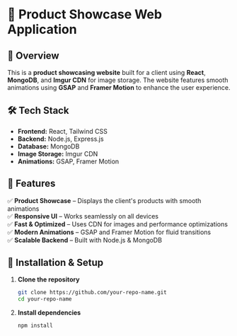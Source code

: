# 🌟 Product Showcase Web Application

## 🚀 Overview
This is a **product showcasing website** built for a client using **React**, **MongoDB**, and **Imgur CDN** for image storage. The website features smooth animations using **GSAP** and **Framer Motion** to enhance the user experience.

## 🛠️ Tech Stack
- **Frontend:** React, Tailwind CSS  
- **Backend:** Node.js, Express.js  
- **Database:** MongoDB  
- **Image Storage:** Imgur CDN  
- **Animations:** GSAP, Framer Motion  

## 📌 Features
✅ **Product Showcase** – Displays the client's products with smooth animations  
✅ **Responsive UI** – Works seamlessly on all devices  
✅ **Fast & Optimized** – Uses CDN for images and performance optimizations  
✅ **Modern Animations** – GSAP and Framer Motion for fluid transitions  
✅ **Scalable Backend** – Built with Node.js & MongoDB  

## 🚀 Installation & Setup
1. **Clone the repository**  
   ```sh
   git clone https://github.com/your-repo-name.git
   cd your-repo-name
2. **Install dependencies**  
   ```sh
   npm install

